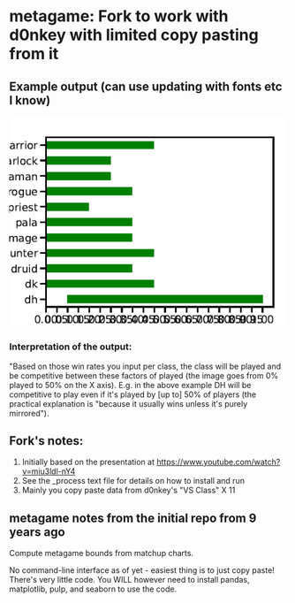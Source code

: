 # metagame: Fork to work with d0nkey with limited copy pasting from it

## Example output (can use updating with fonts etc I know)

![results](imagefile.png)

### Interpretation of the output:
"Based on those win rates you input per class, the class will be played and be competitive between these factors of played (the image goes from 0% played to 50% on the X axis). E.g. in the above example DH will be competitive to play even if it's played by [up to] 50% of players (the practical explanation is "because it usually wins unless it's purely mirrored").

## Fork's notes:
1) Initially based on the presentation at https://www.youtube.com/watch?v=miu3ldl-nY4
2) See the _process text file for details on how to install and run
3) Mainly you copy paste data from d0nkey's "VS Class" X 11

## metagame notes from the initial repo from 9 years ago
Compute metagame bounds from matchup charts.

No command-line interface as of yet - easiest thing is to just copy paste! There's very little code. You WILL however need to install pandas, matplotlib, pulp, and seaborn to use the code. 
